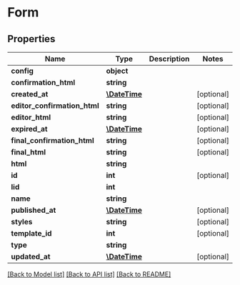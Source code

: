 # Form

## Properties
Name | Type | Description | Notes
------------ | ------------- | ------------- | -------------
**config** | **object** |  | 
**confirmation_html** | **string** |  | 
**created_at** | [**\DateTime**](\DateTime.md) |  | [optional] 
**editor_confirmation_html** | **string** |  | [optional] 
**editor_html** | **string** |  | [optional] 
**expired_at** | [**\DateTime**](\DateTime.md) |  | [optional] 
**final_confirmation_html** | **string** |  | [optional] 
**final_html** | **string** |  | [optional] 
**html** | **string** |  | 
**id** | **int** |  | [optional] 
**lid** | **int** |  | 
**name** | **string** |  | 
**published_at** | [**\DateTime**](\DateTime.md) |  | [optional] 
**styles** | **string** |  | [optional] 
**template_id** | **int** |  | [optional] 
**type** | **string** |  | 
**updated_at** | [**\DateTime**](\DateTime.md) |  | [optional] 

[[Back to Model list]](../README.md#documentation-for-models) [[Back to API list]](../README.md#documentation-for-api-endpoints) [[Back to README]](../README.md)


